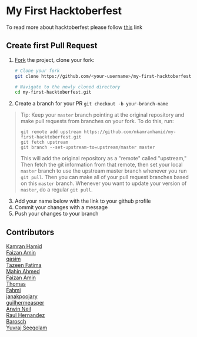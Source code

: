 # My First Hacktoberfest
To read more about hacktoberfest please follow [this](https://hacktoberfest.digitalocean.com/) link

## Create first Pull Request

1.  [Fork](https://help.github.com/articles/fork-a-repo/) the project, clone
    your fork:

    ```sh
    # Clone your fork
    git clone https://github.com/<your-username>/my-first-hacktoberfest.git

    # Navigate to the newly cloned directory
    cd my-first-hacktoberfest.git
    ```
2. Create a branch for your PR `git checkout -b your-branch-name`

> Tip: Keep your `master` branch pointing at the original repository and make
> pull requests from branches on your fork. To do this, run:
>
> ```
> git remote add upstream https://github.com/mkamranhamid/my-first-hacktoberfest.git
> git fetch upstream
> git branch --set-upstream-to=upstream/master master
> ```
>
> This will add the original repository as a "remote" called "upstream,"
> Then fetch the git information from that remote, then set your local `master`
> branch to use the upstream master branch whenever you run `git pull`.
> Then you can make all of your pull request branches based on this `master`
> branch. Whenever you want to update your version of `master`, do a regular
> `git pull`.


3. Add your name below with the link to your github profile
4. Commit your changes with a message
5. Push your changes to your branch

## Contributors
[Kamran Hamid](https://github.com/mkamranhamid)</br>
[Faizan Amin](https://github.com/Faizanamin)</br>
[qasim](https://github.com/qasimabbas209)</br>
[Tazeen Fatima](https://github.com/tazeenfatima)</br>
[Mahin Ahmed](https://github.com/hmahin2)</br>
[Faizan Amin](https://github.com/Faizanamin)</br>
[Thomas](https://github.com/35601)</br>
[Fahmi](https://github.com/fahmimuh)</br>
[janakpoojary](https://github.com/janakpoojary)</br>
[guilhermeasper](https://github.com/Guilhermeasper)</br>
[Arwin Neil](https://github.com/arwinneil)</br>
[Raul Hernandez](https://github.com/Raal9410)</br>
[Barosch](https://github.com/barosch47)</br>
[Yuvraj Seegolam](https://github.com/yuvraj108c)</br>
